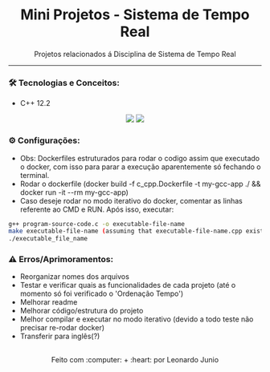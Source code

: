 <h1 align="center">Mini Projetos - Sistema de Tempo Real</h1>

<p align="center">Projetos relacionados á Disciplina de Sistema de Tempo Real</p>

<hr> 

### :hammer_and_wrench: Tecnologias e Conceitos:

* C++ 12.2

<div align="center" style="display: inline_block">
	<img src="https://img.shields.io/static/v1?label=Cpp&message=v12.2&color=F34B7D&style=flat"/>
	<img src="https://img.shields.io/static/v1?label=license&message=MIT&color=green&style=flat"/>
</div>

### :gear: Configurações:

* Obs: Dockerfiles estruturados para rodar o codigo assim que executado o docker, com isso para parar a execução aparentemente só fechando o terminal.
* Rodar o dockerfile (docker build -f c_cpp.Dockerfile -t my-gcc-app ./ && docker run -it --rm my-gcc-app)
* Caso deseje rodar no modo iterativo do docker, comentar as linhas referente ao CMD e RUN. Após isso, executar:
```bash
g++ program-source-code.c -o executable-file-name
make executable-file-name (assuming that executable-file-name.cpp exists)
./executable_file_name
```

### :warning: Erros/Aprimoramentos:

* Reorganizar nomes dos arquivos
* Testar e verificar quais as funcionalidades de cada projeto (até o momento só foi verificado o 'Ordenação Tempo')
* Melhorar readme
* Melhorar código/estrutura do projeto
* Melhor compilar e executar no modo iterativo (devido a todo teste não precisar re-rodar docker)
* Transferir para inglês(?)

##

<div align="center">
	<p>Feito com :computer: + :heart: por Leonardo Junio</p>
</div>





